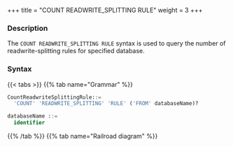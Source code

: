 +++
title = "COUNT READWRITE_SPLITTING RULE"
weight = 3
+++

### Description

The `COUNT READWRITE_SPLITTING RULE` syntax is used to query the number of readwrite-splitting rules for specified database.

### Syntax

{{< tabs >}}
{{% tab name="Grammar" %}}
```sql
CountReadwriteSplittingRule::=
  'COUNT' 'READWRITE_SPLITTING' 'RULE' ('FROM' databaseName)?

databaseName ::=
  identifier
```
{{% /tab %}}
{{% tab name="Railroad diagram" %}}
<iframe frameborder="0" name="diagram" id="diagram" width="100%" height="100%"></iframe>
{{% /tab %}}
{{< /tabs >}}

### Supplement

- When `databaseName` is not specified, the default is the currently used `DATABASE`. If `DATABASE` is not used, `No database selected` will be prompted.

### Return value description

| Column    | Description                             |
| ----------| ----------------------------------------|
| rule_name | rule type                               |
| database  | the database to which the rule belongs  |
| count     | the number of the rule                  |


### Example

- Query the number of readwrite-splitting rules for specified database.

```sql
COUNT READWRITE_SPLITTING RULE FROM readwrite_splitting_db;
```

```sql
mysql> COUNT READWRITE_SPLITTING RULE FROM readwrite_splitting_db;
+---------------------+---------------------------+-------+
| rule_name           | database                  | count |
+---------------------+---------------------------+-------+
| readwrite_splitting | readwrite_splitting_db    | 1     |
+---------------------+---------------------------+-------+
1 row in set (0.02 sec)
```

- Query the number of readwrite-splitting rules for current database.

```sql
COUNT READWRITE_SPLITTING RULE;
```

```sql
mysql> COUNT READWRITE_SPLITTING RULE;
+---------------------+---------------------------+-------+
| rule_name           | database                  | count |
+---------------------+---------------------------+-------+
| readwrite_splitting | readwrite_splitting_db    | 1     |
+---------------------+---------------------------+-------+
1 row in set (0.00 sec)
```

### Reserved word

`COUNT`, `READWRITE_SPLITTING`, `RULE`, `FROM`

### Related links

- [Reserved word](/en/user-manual/shardingsphere-proxy/distsql/syntax/reserved-word/)
